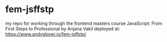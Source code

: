 # fem-jsffstp

my repo for working through the frontend masters course JavaScript: From First Steps to Professional by Anjana Vakil
deployed at: https://www.andyglover.io/fem-jsffstp/
